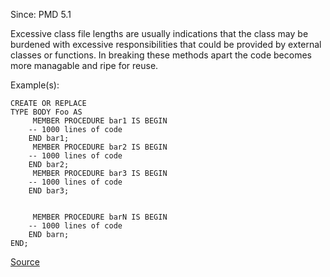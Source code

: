 Since: PMD 5.1

Excessive class file lengths are usually indications that the class may be burdened with excessive 
responsibilities that could be provided by external classes or functions. In breaking these methods
apart the code becomes more managable and ripe for reuse.

Example(s):
```
CREATE OR REPLACE
TYPE BODY Foo AS
	 MEMBER PROCEDURE bar1 IS BEGIN
    -- 1000 lines of code
	END bar1;
	 MEMBER PROCEDURE bar2 IS BEGIN
    -- 1000 lines of code
	END bar2;
     MEMBER PROCEDURE bar3 IS BEGIN
    -- 1000 lines of code
	END bar3;
	
	
     MEMBER PROCEDURE barN IS BEGIN
    -- 1000 lines of code
	END barn;
END;
```

[Source](https://pmd.github.io/pmd-5.5.4/pmd-plsql/rules/plsql/codesize.html#ExcessiveTypeLength)
